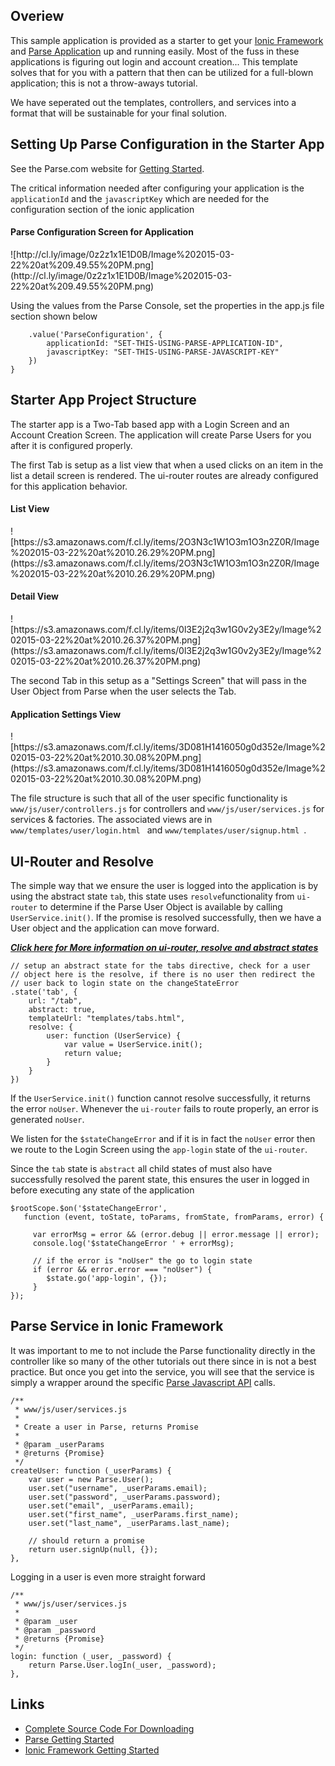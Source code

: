 ## Overiew
This sample application is provided as a starter to get your [Ionic Framework](http://ionicframework.com/getting-started/) and [Parse Application](https://parse.com/products/core) up and running easily. Most of the fuss in these applications is figuring out login and account creation... This template solves that for you with a pattern that then can be utilized for a full-blown application; this is not a throw-aways tutorial.

We have seperated out the templates, controllers, and services into a format that will be sustainable for your final solution.

## Setting Up Parse Configuration in the Starter App
See the Parse.com website for [Getting Started](https://www.parse.com/apps/quickstart#parse_data/web/existing).

The critical information needed after configuring your application is the `applicationId` and the `javascriptKey` which are needed for the configuration section of the ionic application

<h4>Parse Configuration Screen for Application</h4>
![http://cl.ly/image/0z2z1x1E1D0B/Image%202015-03-22%20at%209.49.55%20PM.png](http://cl.ly/image/0z2z1x1E1D0B/Image%202015-03-22%20at%209.49.55%20PM.png)

Using the values from the Parse Console, set the properties in the app.js file section shown below

```javascript,linenums=true
    .value('ParseConfiguration', {
        applicationId: "SET-THIS-USING-PARSE-APPLICATION-ID",
        javascriptKey: "SET-THIS-USING-PARSE-JAVASCRIPT-KEY"
    })
}
```
## Starter App Project Structure
The starter app is a Two-Tab based app with a Login Screen and an Account Creation Screen. The application will create Parse Users for you after it is configured properly.

The first Tab is setup as a list view that when a used clicks on an item in the list a detail screen is rendered. The ui-router routes are already configured for this application behavior.

<h4>List View</h4>
![https://s3.amazonaws.com/f.cl.ly/items/2O3N3c1W1O3m1O3n2Z0R/Image%202015-03-22%20at%2010.26.29%20PM.png](https://s3.amazonaws.com/f.cl.ly/items/2O3N3c1W1O3m1O3n2Z0R/Image%202015-03-22%20at%2010.26.29%20PM.png)
<h4>Detail View</h4>
![https://s3.amazonaws.com/f.cl.ly/items/0l3E2j2q3w1G0v2y3E2y/Image%202015-03-22%20at%2010.26.37%20PM.png](https://s3.amazonaws.com/f.cl.ly/items/0l3E2j2q3w1G0v2y3E2y/Image%202015-03-22%20at%2010.26.37%20PM.png)

The second Tab in this setup as a "Settings Screen" that will pass in the User Object from Parse when the user selects the Tab.
<h4>Application Settings View</h4>
![https://s3.amazonaws.com/f.cl.ly/items/3D081H1416050g0d352e/Image%202015-03-22%20at%2010.30.08%20PM.png](https://s3.amazonaws.com/f.cl.ly/items/3D081H1416050g0d352e/Image%202015-03-22%20at%2010.30.08%20PM.png)

The file structure is such that all of the user specific functionality is `www/js/user/controllers.js` for controllers and `www/js/user/services.js` for services & factories. The associated views are in `www/templates/user/login.html ` and  `www/templates/user/signup.html `.

## UI-Router and Resolve
The simple way that we ensure the user is logged into the application is by using the abstract state `tab`, this state uses `resolve`functionality from `ui-router` to determine if the Parse User Object is available by calling `UserService.init()`. If the promise is resolved successfully, then we have a User object and the application can move forward.

[**_Click here for More information on ui-router, resolve and abstract states_**](https://github.com/angular-ui/ui-router/wiki/Nested-States-%26-Nested-Views)

```javascript,linenums=true
// setup an abstract state for the tabs directive, check for a user
// object here is the resolve, if there is no user then redirect the
// user back to login state on the changeStateError
.state('tab', {
    url: "/tab",
    abstract: true,
    templateUrl: "templates/tabs.html",
    resolve: {
        user: function (UserService) {
            var value = UserService.init();
            return value;
        }
    }
})
```
If the `UserService.init()` function cannot resolve successfully, it returns the error `noUser`. Whenever the `ui-router` fails to route properly, an error is generated `noUser`.

We listen for the `$stateChangeError` and if it is in fact the `noUser` error then we route to the Login Screen using the `app-login` state of the `ui-router`.

Since the `tab` state is  `abstract` all child states of must also have successfully resolved the parent state, this ensures the user in logged in before executing any state of the application

```javascript,linenums=true
$rootScope.$on('$stateChangeError',
   function (event, toState, toParams, fromState, fromParams, error) {

     var errorMsg = error && (error.debug || error.message || error);
     console.log('$stateChangeError ' + errorMsg);

     // if the error is "noUser" the go to login state
     if (error && error.error === "noUser") {
        $state.go('app-login', {});
     }
});
```
## Parse Service in Ionic Framework
It was important to me to not include the Parse functionality directly in the controller like so many of the other tutorials out there since in is not a best practice. But once you get into the service, you will see that the service is simply a wrapper around the specific [Parse Javascript API](https://parse.com/docs/js_guide#users) calls.
```javascript,linenums=true
/**
 * www/js/user/services.js
 *
 * Create a user in Parse, returns Promise
 *
 * @param _userParams
 * @returns {Promise}
 */
createUser: function (_userParams) {
    var user = new Parse.User();
    user.set("username", _userParams.email);
    user.set("password", _userParams.password);
    user.set("email", _userParams.email);
    user.set("first_name", _userParams.first_name);
    user.set("last_name", _userParams.last_name);

    // should return a promise
    return user.signUp(null, {});
},
```

Logging in a user is even more straight forward
```javascript,linenums=true
/**
 * www/js/user/services.js
 * 
 * @param _user
 * @param _password
 * @returns {Promise}
 */
login: function (_user, _password) {
    return Parse.User.logIn(_user, _password);
},
```
## Links
* [Complete Source Code For Downloading](https://github.com/aaronksaunders/parse-starter-ionic)
* [Parse Getting Started](https://parse.com/apps/quickstart#parse_data/web/new)
* [Ionic Framework Getting Started](http://ionicframework.com/getting-started)



